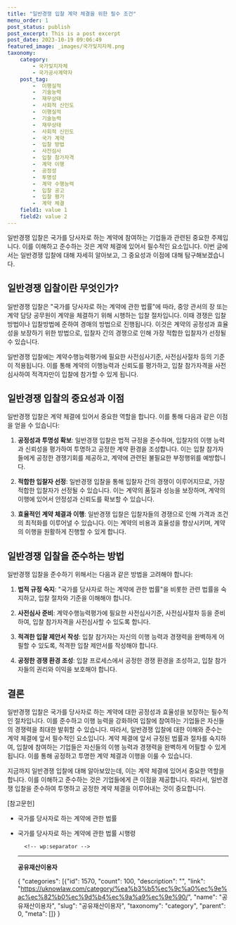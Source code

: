 ```yaml
---
title: "일반경쟁 입찰 계약 체결을 위한 필수 조건"
menu_order: 1
post_status: publish
post_excerpt: This is a post excerpt
post_date: 2023-10-19 09:06:49
featured_image: _images/국가및지자체.png
taxonomy:
    category:
        - 국가및지자체
        - 국가공사계약자
    post_tag:
        -  이행실적
        -  기술능력
        -  재무상태
        -  사회적 신인도
        -  이행실적
        -  기술능력
        -  재무상태
        -  사회적 신인도
        -  국가 계약
        -  입찰 방법
        -  사전심사
        -  입찰 참가자격
        -  계약 이행
        -  공정성
        -  투명성
        -  계약 수행능력
        -  입찰 공고
        -  입찰 평가
        -  계약 체결
    field1: value 1
    field2: value 2
---
```




일반경쟁 입찰은 국가를 당사자로 하는 계약에 참여하는 기업들과 관련된 중요한 주제입니다. 이를 이해하고 준수하는 것은 계약 체결에 있어서 필수적인 요소입니다. 이번 글에서는 일반경쟁 입찰에 대해 자세히 알아보고, 그 중요성과 이점에 대해 탐구해보겠습니다.

## 일반경쟁 입찰이란 무엇인가?

일반경쟁 입찰은 "국가를 당사자로 하는 계약에 관한 법률"에 따라, 중앙 관서의 장 또는 계약 담당 공무원이 계약을 체결하기 위해 시행하는 입찰 절차입니다. 이때 경쟁은 입찰방법이나 입찰방법에 준하여 경매의 방법으로 진행됩니다. 이것은 계약의 공정성과 효율성을 보장하기 위한 방법으로, 입찰자 간의 경쟁으로 인해 가장 적합한 입찰자가 선정될 수 있습니다.

일반경쟁 입찰에는 계약수행능력평가에 필요한 사전심사기준, 사전심사절차 등의 기준이 적용됩니다. 이를 통해 계약의 이행능력과 신뢰도를 평가하고, 입찰 참가자격을 사전심사하여 적격자만이 입찰에 참가할 수 있게 됩니다.

## 일반경쟁 입찰의 중요성과 이점

일반경쟁 입찰은 계약 체결에 있어서 중요한 역할을 합니다. 이를 통해 다음과 같은 이점을 얻을 수 있습니다:

1. **공정성과 투명성 확보**: 일반경쟁 입찰은 법적 규정을 준수하며, 입찰자의 이행 능력과 신뢰성을 평가하여 투명하고 공정한 계약 환경을 조성합니다. 이는 입찰 참가자들에게 공정한 경쟁기회를 제공하고, 계약에 관련된 불필요한 부정행위를 예방합니다.

2. **적합한 입찰자 선정**: 일반경쟁 입찰을 통해 입찰자 간의 경쟁이 이루어지므로, 가장 적합한 입찰자가 선정될 수 있습니다. 이는 계약의 품질과 성능을 보장하며, 계약의 이행에 있어서 안정성과 신뢰도를 확보할 수 있습니다.

3. **효율적인 계약 체결과 이행**: 일반경쟁 입찰은 입찰자들의 경쟁으로 인해 가격과 조건의 최적화를 이루어낼 수 있습니다. 이는 계약의 비용과 효율성을 향상시키며, 계약의 이행을 원활하게 진행할 수 있게 합니다.

## 일반경쟁 입찰을 준수하는 방법

일반경쟁 입찰을 준수하기 위해서는 다음과 같은 방법을 고려해야 합니다:

1. **법적 규정 숙지**: "국가를 당사자로 하는 계약에 관한 법률"을 비롯한 관련 법률을 숙지하고, 입찰 절차와 기준을 이해해야 합니다.

2. **사전심사 준비**: 계약수행능력평가에 필요한 사전심사기준, 사전심사절차 등을 준비하여, 입찰 참가자격을 사전심사할 수 있도록 합니다.

3. **적격한 입찰 제안서 작성**: 입찰 참가자는 자신의 이행 능력과 경쟁력을 완벽하게 어필할 수 있도록, 적격한 입찰 제안서를 작성해야 합니다.

4. **공정한 경쟁 환경 조성**: 입찰 프로세스에서 공정한 경쟁 환경을 조성하고, 입찰 참가자들의 권리와 이익을 보호해야 합니다.

## 결론

일반경쟁 입찰은 국가를 당사자로 하는 계약에 대한 공정성과 효율성을 보장하는 필수적인 절차입니다. 이를 준수하고 이행 능력을 강화하여 입찰에 참여하는 기업들은 자신들의 경쟁력을 최대한 발휘할 수 있습니다. 따라서, 일반경쟁 입찰에 대한 이해와 준수는 계약 체결에 앞서 필수적인 요소입니다. 계약 체결에 앞서 규정된 법률과 절차를 숙지하여, 입찰에 참여하는 기업들은 자신들의 이행 능력과 경쟁력을 완벽하게 어필할 수 있게 됩니다. 이를 통해 공정하고 투명한 계약 체결과 이행을 이룰 수 있습니다.

지금까지 일반경쟁 입찰에 대해 알아보았는데, 이는 계약 체결에 있어서 중요한 역할을 합니다. 이를 이해하고 준수하는 것은 기업들에게 큰 이점을 제공합니다. 따라서, 일반경쟁 입찰을 준수하여 투명하고 공정한 계약 체결을 이루어내는 것이 중요합니다.

[참고문헌]
- 국가를 당사자로 하는 계약에 관한 법률
- 국가를 당사자로 하는 계약에 관한 법률 시행령

        <!-- wp:separator -->
    <hr class="wp-block-separator has-alpha-channel-opacity"/>
    <!-- /wp:separator -->
    <!-- wp:group {"backgroundColor":"base","layout":{"type":"constrained"}} -->
    <div class="wp-block-group has-base-background-color has-background">
        <!-- wp:paragraph {"align":"center","fontSize":"large"} -->
        <p class="has-text-align-center has-large-font-size"><strong>공유재산이용자</strong></p>
        <!-- /wp:paragraph -->
        
    <!-- wp:latest-posts -->
    {
    "categories": [{"id": 1570, "count": 100, "description": "", "link": "https://uknowlaw.com/category/%ea%b3%b5%ec%9c%a0%ec%9e%ac%ec%82%b0%ec%9d%b4%ec%9a%a9%ec%9e%90/", "name": "공유재산이용자", "slug": "공유재산이용자", "taxonomy": "category", "parent": 0, "meta": []}
    }
    <!-- /wp:latest-posts -->
    
    </div>
    <!-- /wp:group -->
    